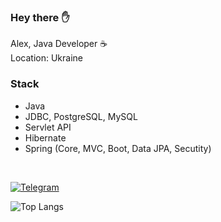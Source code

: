 <h3> Hey there ✋</h3>

Alex, Java Developer ☕️<br>
Location: Ukraine
  
### Stack

- Java
- JDBC, PostgreSQL, MySQL
- Servlet API
- Hibernate
- Spring (Core, MVC, Boot, Data JPA, Secutity)

<br>

[![Telegram](https://img.shields.io/badge/Telegram-blue.svg?style=flat-square&logo=telegram)](https://t.me/uzing_s)

![Top Langs](https://github-readme-stats.vercel.app/api/top-langs/?username=overpathz&layout=compact)
